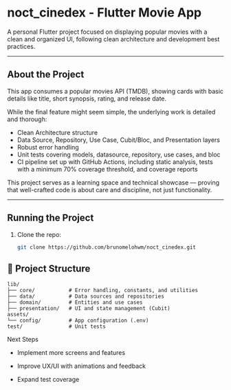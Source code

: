 # noct_cinedex -  Flutter Movie App

A personal Flutter project focused on displaying popular movies with a clean and organized UI, following clean architecture and development best practices.

---

## About the Project

This app consumes a popular movies API (TMDB), showing cards with basic details like title, short synopsis, rating, and release date.

While the final feature might seem simple, the underlying work is detailed and thorough:

- Clean Architecture structure  
- Data Source, Repository, Use Case, Cubit/Bloc, and Presentation layers  
- Robust error handling  
- Unit tests covering models, datasource, repository, use cases, and bloc  
- CI pipeline set up with GitHub Actions, including static analysis, tests with a minimum 70% coverage threshold, and coverage reports

This project serves as a learning space and technical showcase — proving that well-crafted code is about care and discipline, not just functionality.

---

## Running the Project

1. Clone the repo:  
   ```bash
   git clone https://github.com/brunomelohwm/noct_cinedex.git

## 📁 Project Structure

```
lib/
├── core/           # Error handling, constants, and utilities
├── data/           # Data sources and repositories
├── domain/         # Entities and use cases
├── presentation/   # UI and state management (Cubit)
assets/
└── config/         # App configuration (.env)
test/               # Unit tests
```


Next Steps
 - Implement more screens and features

 - Improve UX/UI with animations and feedback

 - Expand test coverage



